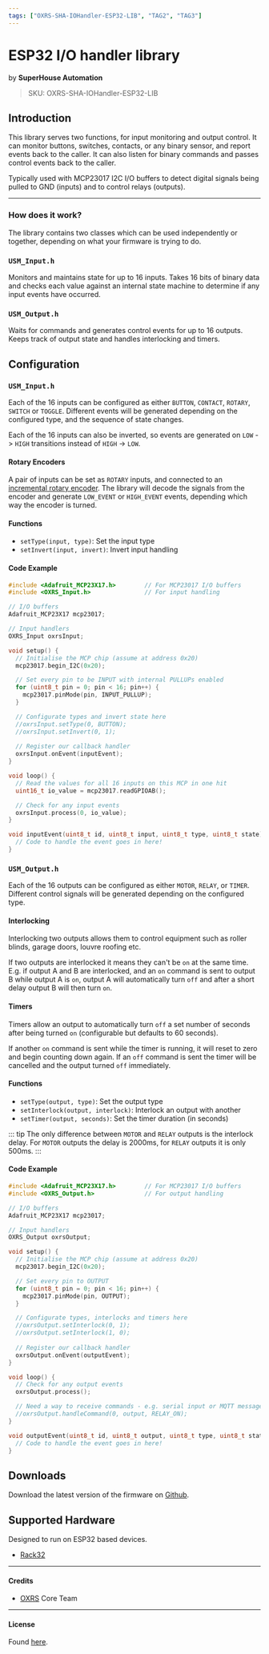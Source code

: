 ```yaml
---
tags: ["OXRS-SHA-IOHandler-ESP32-LIB", "TAG2", "TAG3"]
---
```

# ESP32 I/O handler library
<p class="maker">by <b>SuperHouse Automation</b></p>

> SKU: OXRS-SHA-IOHandler-ESP32-LIB

## Introduction
This library serves two functions, for input monitoring and output control. It can monitor buttons, switches, contacts, or any binary sensor, and report events back to the caller. It can also listen for binary commands and passes control events back to the caller.

Typically used with MCP23017 I2C I/O buffers to detect digital signals being pulled to GND (inputs) and to control relays (outputs).

---

### How does it work?
The library contains two classes which can be used independently or together, depending on what your firmware is trying to do.

### `USM_Input.h`
Monitors and maintains state for up to 16 inputs. Takes 16 bits of binary data and checks each value against an internal state machine to determine if any input events have occurred.

### `USM_Output.h`
Waits for commands and generates control events for up to 16 outputs. Keeps track of output state and handles interlocking and timers.

## Configuration
### `USM_Input.h`
Each of the 16 inputs can be configured as either `BUTTON`, `CONTACT`, `ROTARY`, `SWITCH` or `TOGGLE`. Different events will be generated depending on the configured type, and the sequence of state changes.

Each of the 16 inputs can also be inverted, so events are generated on `LOW` -> `HIGH` transitions instead of `HIGH` -> `LOW`.

#### Rotary Encoders
A pair of inputs can be set as `ROTARY` inputs, and connected to an [incremental rotary encoder](https://lastminuteengineers.com/rotary-encoder-arduino-tutorial/). The library will decode the signals from the encoder and generate `LOW_EVENT` or `HIGH_EVENT` events, depending which way the encoder is turned. 

#### Functions
- `setType(input, type)`: Set the input type
- `setInvert(input, invert)`: Invert input handling

#### Code Example
```cpp
#include <Adafruit_MCP23X17.h>        // For MCP23017 I/O buffers
#include <OXRS_Input.h>               // For input handling

// I/O buffers
Adafruit_MCP23X17 mcp23017;

// Input handlers
OXRS_Input oxrsInput;

void setup() {
  // Initialise the MCP chip (assume at address 0x20)
  mcp23017.begin_I2C(0x20);

  // Set every pin to be INPUT with internal PULLUPs enabled
  for (uint8_t pin = 0; pin < 16; pin++) {
    mcp23017.pinMode(pin, INPUT_PULLUP);
  }

  // Configurate types and invert state here
  //oxrsInput.setType(0, BUTTON);
  //oxrsInput.setInvert(0, 1);
  
  // Register our callback handler
  oxrsInput.onEvent(inputEvent);
}

void loop() {
  // Read the values for all 16 inputs on this MCP in one hit
  uint16_t io_value = mcp23017.readGPIOAB();

  // Check for any input events
  oxrsInput.process(0, io_value);
}

void inputEvent(uint8_t id, uint8_t input, uint8_t type, uint8_t state) {
  // Code to handle the event goes in here!
}
```

### `USM_Output.h`
Each of the 16 outputs can be configured as either `MOTOR`, `RELAY`, or `TIMER`. Different control signals will be generated depending on the configured type.

#### Interlocking
Interlocking two outputs allows them to control equipment such as roller blinds, garage doors, louvre roofing etc.

If two outputs are interlocked it means they can't be `on` at the same time. E.g. if output A and B are interlocked, and an `on` command is sent to output B while output A is `on`, output A will automatically turn `off` and after a short delay output B will then turn `on`. 

#### Timers
Timers allow an output to automatically turn `off` a set number of seconds after being turned `on` (configurable but defaults to 60 seconds).

If another `on` command is sent while the timer is running, it will reset to zero and begin counting down again. If an `off` command is sent the timer will be cancelled and the output turned `off` immediately.

#### Functions
- `setType(output, type)`: Set the output type
- `setInterlock(output, interlock)`: Interlock an output with another
- `setTimer(output, seconds)`: Set the timer duration (in seconds)

::: tip
The only difference between `MOTOR` and `RELAY` outputs is the interlock delay. For `MOTOR` outputs the delay is 2000ms, for `RELAY` outputs it is only 500ms.
:::

#### Code Example
```cpp
#include <Adafruit_MCP23X17.h>        // For MCP23017 I/O buffers
#include <OXRS_Output.h>              // For output handling

// I/O buffers
Adafruit_MCP23X17 mcp23017;

// Input handlers
OXRS_Output oxrsOutput;

void setup() {
  // Initialise the MCP chip (assume at address 0x20)
  mcp23017.begin_I2C(0x20);

  // Set every pin to OUTPUT
  for (uint8_t pin = 0; pin < 16; pin++) {
    mcp23017.pinMode(pin, OUTPUT);
  }

  // Configurate types, interlocks and timers here
  //oxrsOutput.setInterlock(0, 1);
  //oxrsOutput.setInterlock(1, 0);
  
  // Register our callback handler
  oxrsOutput.onEvent(outputEvent);
}

void loop() {
  // Check for any output events
  oxrsOutput.process();

  // Need a way to receive commands - e.g. serial input or MQTT messages
  //oxrsOutput.handleCommand(0, output, RELAY_ON);
}

void outputEvent(uint8_t id, uint8_t output, uint8_t type, uint8_t state) {
  // Code to handle the event goes in here!
}
```

## Downloads
Download the latest version of the firmware on [Github](https://github.com/SuperHouse/OXRS-SHA-IOHandler-ESP32-LIB).

## Supported Hardware
Designed to run on ESP32 based devices.
- [Rack32](/docs/hardware/controllers/rack32.html)

---

#### Credits
 - [OXRS](https://oxrs.io/) Core Team

---

#### License
Found [here](https://github.com/SuperHouse/OXRS-SHA-IOHandler-ESP32-LIB/blob/main/LICENSE).
